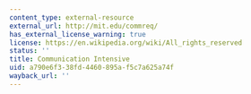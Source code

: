 ```yaml
---
content_type: external-resource
external_url: http://mit.edu/commreq/
has_external_license_warning: true
license: https://en.wikipedia.org/wiki/All_rights_reserved
status: ''
title: Communication Intensive
uid: a790e6f3-38fd-4460-895a-f5c7a625a74f
wayback_url: ''
---
```

